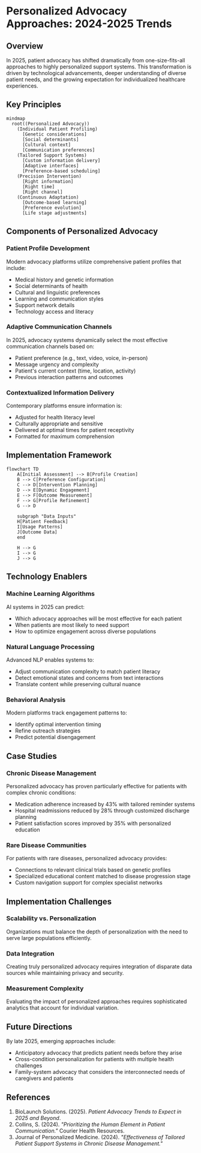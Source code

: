 # Personalized Advocacy Approaches: 2024-2025 Trends

## Overview
In 2025, patient advocacy has shifted dramatically from one-size-fits-all approaches to highly personalized support systems. This transformation is driven by technological advancements, deeper understanding of diverse patient needs, and the growing expectation for individualized healthcare experiences.

## Key Principles

```mermaid
mindmap
  root((Personalized Advocacy))
    (Individual Patient Profiling)
      [Genetic considerations]
      [Social determinants]
      [Cultural context]
      [Communication preferences]
    (Tailored Support Systems)
      [Custom information delivery]
      [Adaptive interfaces]
      [Preference-based scheduling]
    (Precision Intervention)
      [Right information]
      [Right time]
      [Right channel]
    (Continuous Adaptation)
      [Outcome-based learning]
      [Preference evolution]
      [Life stage adjustments]
```

## Components of Personalized Advocacy

### Patient Profile Development
Modern advocacy platforms utilize comprehensive patient profiles that include:
- Medical history and genetic information
- Social determinants of health
- Cultural and linguistic preferences
- Learning and communication styles
- Support network details
- Technology access and literacy

### Adaptive Communication Channels
In 2025, advocacy systems dynamically select the most effective communication channels based on:
- Patient preference (e.g., text, video, voice, in-person)
- Message urgency and complexity
- Patient's current context (time, location, activity)
- Previous interaction patterns and outcomes

### Contextualized Information Delivery
Contemporary platforms ensure information is:
- Adjusted for health literacy level
- Culturally appropriate and sensitive
- Delivered at optimal times for patient receptivity
- Formatted for maximum comprehension

## Implementation Framework

```mermaid
flowchart TD
    A[Initial Assessment] --> B[Profile Creation]
    B --> C[Preference Configuration]
    C --> D[Intervention Planning]
    D --> E[Dynamic Engagement]
    E --> F[Outcome Measurement]
    F --> G[Profile Refinement]
    G --> D
    
    subgraph "Data Inputs"
    H[Patient Feedback]
    I[Usage Patterns]
    J[Outcome Data]
    end
    
    H --> G
    I --> G
    J --> G
```

## Technology Enablers

### Machine Learning Algorithms
AI systems in 2025 can predict:
- Which advocacy approaches will be most effective for each patient
- When patients are most likely to need support
- How to optimize engagement across diverse populations

### Natural Language Processing
Advanced NLP enables systems to:
- Adjust communication complexity to match patient literacy
- Detect emotional states and concerns from text interactions
- Translate content while preserving cultural nuance

### Behavioral Analysis
Modern platforms track engagement patterns to:
- Identify optimal intervention timing
- Refine outreach strategies
- Predict potential disengagement

## Case Studies

### Chronic Disease Management
Personalized advocacy has proven particularly effective for patients with complex chronic conditions:
- Medication adherence increased by 43% with tailored reminder systems
- Hospital readmissions reduced by 28% through customized discharge planning
- Patient satisfaction scores improved by 35% with personalized education

### Rare Disease Communities
For patients with rare diseases, personalized advocacy provides:
- Connections to relevant clinical trials based on genetic profiles
- Specialized educational content matched to disease progression stage
- Custom navigation support for complex specialist networks

## Implementation Challenges

### Scalability vs. Personalization
Organizations must balance the depth of personalization with the need to serve large populations efficiently.

### Data Integration
Creating truly personalized advocacy requires integration of disparate data sources while maintaining privacy and security.

### Measurement Complexity
Evaluating the impact of personalized approaches requires sophisticated analytics that account for individual variation.

## Future Directions

By late 2025, emerging approaches include:
- Anticipatory advocacy that predicts patient needs before they arise
- Cross-condition personalization for patients with multiple health challenges
- Family-system advocacy that considers the interconnected needs of caregivers and patients

## References

1. BioLaunch Solutions. (2025). *Patient Advocacy Trends to Expect in 2025 and Beyond*.
2. Collins, S. (2024). *"Prioritizing the Human Element in Patient Communication."* Courier Health Resources.
3. Journal of Personalized Medicine. (2024). *"Effectiveness of Tailored Patient Support Systems in Chronic Disease Management."*
